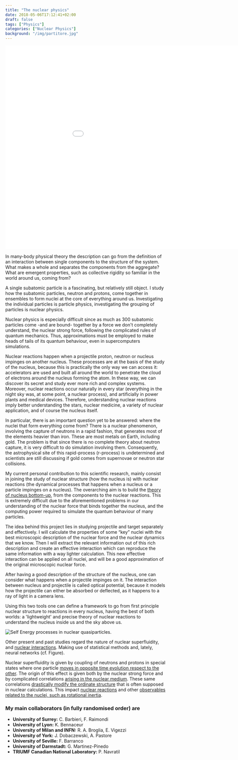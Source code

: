 ```yaml
---
title: "The nuclear physics"
date: 2018-05-06T17:12:41+02:00
draft: false
tags: ["Physics"]
categories: ["Nuclear Physics"]
background: "/img/partitore.jpg"
---
```


<!-- ![Residual errors on nuclear masses calculated with a ReLU trained shallow neural network.](http://www.phme.it/idini/wp-content/uploads/sites/7/2017/07/ReLU-nuclide-chart-300x225.png) -->
<iframe width="1024" height="640" src="/img/chart_relu.html" frameborder="0" allowfullscreen></iframe>

In many-body physical theory the description can go from the definition of an interaction between single components to the structure of the system. What makes a whole and separates the components from the aggregate? What are emergent properties, such as collective rigidity so familiar in the world around us, coming from?

A single subatomic particle is a fascinating, but relatively still object. I study how the subatomic particles, neutron and protons, come together in ensembles to form nuclei at the core of everything around us. Investigating the individual particles is particle physics, investigating the grouping of particles is nuclear physics.

Nuclear physics is especially difficult since as much as 300 subatomic particles come -and are bound- together by a force we don't completely understand, the nuclear strong force, following the complicated rules of quantum mechanics. Thus, approximations must be employed to make heads of tails of its quantum behaviour, even in supercomputers simulations.

Nuclear reactions happen when a projectile proton, neutron or nucleus impinges on another nucleus. These processes are at the basis of the study of the nucleus, because this is practically the only way we can access it: accelerators are used and built all around the world to penetrate the cloud of electrons around the nucleus forming the atom. In these way, we can discover its secret and study ever more rich and complex systems. Moreover, nuclear reactions occur naturally in every star (everything in the night sky was, at some point, a nuclear process), and artificially in power plants and medical devices. Therefore, understanding nuclear reactions imply better understanding the stars, nuclear medicine, a variety of nuclear application, and of course the nucleus itself.

In particular, there is an important question yet to be answered: where the nuclei that form everything come from? There is a nuclear phenomenon, involving the capture of neutrons in a rapid fashion, that generates most of the elements heavier than iron. These are most metals on Earth, including gold. The problem is that since there is no complete theory about neutron capture, it is very difficult to do simulation involving them. Consequently, the astrophysical site of this rapid-process (r-process) is undetermined and scientists are still discussing if gold comes from supernovae or neutron star collisions.

My current personal contribution to this scientific research, mainly consist in joining the study of nuclear structure (how the nucleus is) with nuclear reactions (the dynamical processes that happens when a nucleus or a particle impinges on a nucleus). The overarching aim is to build the [theory of nucleus bottom-up](https://arxiv.org/abs/1612.01478), from the components to the nuclear reactions</a>. This is extremely difficult due to the aforementioned problems in our understanding of the nuclear force that binds together the nucleus, and the computing power required to simulate the quantum behaviour of many particles.

The idea behind this project lies in studying projectile and target separately and effectively. I will calculate the properties of some “key” nuclei with the best microscopic description of the nuclear force and the nuclear dynamics that we know. Then I will extract the relevant information out of this rich description and create an effective interaction which can reproduce the same information with a way lighter calculation. This new effective interaction can be applied on all nuclei, and will be a good approximation of the original microscopic nuclear force.

After having a good description of the structure of the nucleus, one can consider what happens when a projectile impinges on it. The interaction between nucleus and projectile is called optical potential, because it models how the projectile can either be absorbed or deflected, as it happens to a ray of light in a camera lens.

Using this two tools one can define a framework to go from first principle nuclear structure to reactions in every nucleus, having the best of both worlds: a 'lightweight' and precise theory of nuclear reactions to understand the nucleus inside us and the sky above us.

![Self Energy processes in nuclear quasiparticles.]("/img/SelfEnergy.png")

Other present and past studies regard the nature of nuclear superfluidity, and [nuclear interactions](https://arxiv.org/abs/1611.09311). Making use of statistical methods and, lately, neural networks (cf. Figure).

Nuclear superfluidity is given by coupling of neutrons and protons in special states where one particle [moves in opposite time evolution respect to the other](https://arxiv.org/abs/1705.11083). The origin of this effect is given both by the nuclear strong force and by complicated correlations [arising in the nuclear medium](https://arxiv.org/abs/1404.7365). These same correlations [drastically modify the ordinate structure](https://arxiv.org/abs/1504.05335) that is often supposed in nuclear calculations. This impact [nuclear reactions](https://arxiv.org/abs/1404.1317) and other [observables related to the nuclei, such as rotational inertia](https://arxiv.org/abs/1107.0251).

### My main collaborators (in fully randomised order) are
- **University of Surrey:**
C. Barbieri, F. Raimondi
- **University of Lyon:**
K. Bennaceur
- **University of Milan and INFN:**
R. A. Broglia, E. Vigezzi
- **University of York:**
J. Dobaczewski, A. Pastore
- **University of Seville:**
F. Barranco
- **University of Darmstadt:**
G. Martinez-Pinedo
- **TRIUMF Canadian National Laboratory:**
P. Navratil
